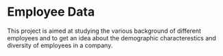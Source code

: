 
# Employee Data

This project is aimed at studying the various background of different employees and to get an idea about the demographic characterestics and diversity of employees in a company.

